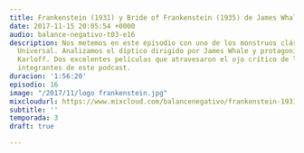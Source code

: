 ```yaml
---
title: Frankenstein (1931) y Bride of Frankenstein (1935) de James Whale
date: 2017-11-15 20:05:54 +0000
audio: balance-negativo-t03-e16
description: Nos metemos en este episodio con uno de los monstruos clásicos de la
  Universal. Analizamos el díptico dirigido por James Whale y protagonizado por Boris
  Karloff. Dos excelentes películas que atravesaron el ojo crítico de los prestigiosos
  integrantes de este podcast.
duracion: '1:56:20'
episodio: 16
image: "/2017/11/logo frankenstein.jpg"
mixcloudurl: https://www.mixcloud.com/balancenegativo/frankenstein-1931-y-bride-of-frankenstein-1935-de-james-whale/
subtitle: ''
temporada: 3
draft: true

---
```

